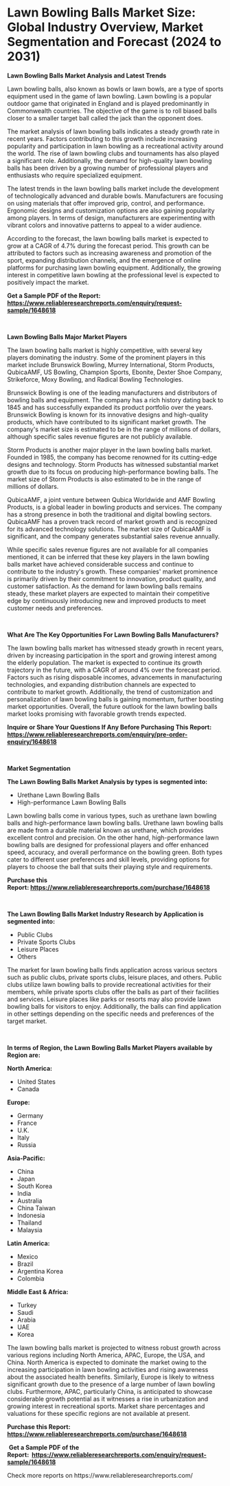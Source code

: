 <p><h1>Lawn Bowling Balls Market Size: Global Industry Overview, Market Segmentation and Forecast (2024 to 2031)</h1></p><p><strong>Lawn Bowling Balls Market Analysis and Latest Trends</strong></p>
<p><p>Lawn bowling balls, also known as bowls or lawn bowls, are a type of sports equipment used in the game of lawn bowling. Lawn bowling is a popular outdoor game that originated in England and is played predominantly in Commonwealth countries. The objective of the game is to roll biased balls closer to a smaller target ball called the jack than the opponent does.</p><p>The market analysis of lawn bowling balls indicates a steady growth rate in recent years. Factors contributing to this growth include increasing popularity and participation in lawn bowling as a recreational activity around the world. The rise of lawn bowling clubs and tournaments has also played a significant role. Additionally, the demand for high-quality lawn bowling balls has been driven by a growing number of professional players and enthusiasts who require specialized equipment.</p><p>The latest trends in the lawn bowling balls market include the development of technologically advanced and durable bowls. Manufacturers are focusing on using materials that offer improved grip, control, and performance. Ergonomic designs and customization options are also gaining popularity among players. In terms of design, manufacturers are experimenting with vibrant colors and innovative patterns to appeal to a wider audience.</p><p>According to the forecast, the lawn bowling balls market is expected to grow at a CAGR of 4.7% during the forecast period. This growth can be attributed to factors such as increasing awareness and promotion of the sport, expanding distribution channels, and the emergence of online platforms for purchasing lawn bowling equipment. Additionally, the growing interest in competitive lawn bowling at the professional level is expected to positively impact the market.</p></p>
<p><strong>Get a Sample PDF of the Report:&nbsp; <a href="https://www.reliableresearchreports.com/enquiry/request-sample/1648618">https://www.reliableresearchreports.com/enquiry/request-sample/1648618</a></strong></p>
<p>&nbsp;</p>
<p><strong>Lawn Bowling Balls Major Market Players</strong></p>
<p><p>The lawn bowling balls market is highly competitive, with several key players dominating the industry. Some of the prominent players in this market include Brunswick Bowling, Murrey International, Storm Products, QubicaAMF, US Bowling, Champion Sports, Ebonite, Dexter Shoe Company, Strikeforce, Moxy Bowling, and Radical Bowling Technologies.</p><p>Brunswick Bowling is one of the leading manufacturers and distributors of bowling balls and equipment. The company has a rich history dating back to 1845 and has successfully expanded its product portfolio over the years. Brunswick Bowling is known for its innovative designs and high-quality products, which have contributed to its significant market growth. The company's market size is estimated to be in the range of millions of dollars, although specific sales revenue figures are not publicly available.</p><p>Storm Products is another major player in the lawn bowling balls market. Founded in 1985, the company has become renowned for its cutting-edge designs and technology. Storm Products has witnessed substantial market growth due to its focus on producing high-performance bowling balls. The market size of Storm Products is also estimated to be in the range of millions of dollars.</p><p>QubicaAMF, a joint venture between Qubica Worldwide and AMF Bowling Products, is a global leader in bowling products and services. The company has a strong presence in both the traditional and digital bowling sectors. QubicaAMF has a proven track record of market growth and is recognized for its advanced technology solutions. The market size of QubicaAMF is significant, and the company generates substantial sales revenue annually.</p><p>While specific sales revenue figures are not available for all companies mentioned, it can be inferred that these key players in the lawn bowling balls market have achieved considerable success and continue to contribute to the industry's growth. These companies' market prominence is primarily driven by their commitment to innovation, product quality, and customer satisfaction. As the demand for lawn bowling balls remains steady, these market players are expected to maintain their competitive edge by continuously introducing new and improved products to meet customer needs and preferences.</p></p>
<p>&nbsp;</p>
<p><strong>What Are The Key Opportunities For Lawn Bowling Balls Manufacturers?</strong></p>
<p><p>The lawn bowling balls market has witnessed steady growth in recent years, driven by increasing participation in the sport and growing interest among the elderly population. The market is expected to continue its growth trajectory in the future, with a CAGR of around 4% over the forecast period. Factors such as rising disposable incomes, advancements in manufacturing technologies, and expanding distribution channels are expected to contribute to market growth. Additionally, the trend of customization and personalization of lawn bowling balls is gaining momentum, further boosting market opportunities. Overall, the future outlook for the lawn bowling balls market looks promising with favorable growth trends expected.</p></p>
<p><strong>Inquire or Share Your Questions If Any Before Purchasing This Report: <a href="https://www.reliableresearchreports.com/enquiry/pre-order-enquiry/1648618">https://www.reliableresearchreports.com/enquiry/pre-order-enquiry/1648618</a></strong></p>
<p>&nbsp;</p>
<p><strong>Market Segmentation</strong></p>
<p><strong>The Lawn Bowling Balls Market Analysis by types is segmented into:</strong></p>
<p><ul><li>Urethane Lawn Bowling Balls</li><li>High-performance Lawn Bowling Balls</li></ul></p>
<p><p>Lawn bowling balls come in various types, such as urethane lawn bowling balls and high-performance lawn bowling balls. Urethane lawn bowling balls are made from a durable material known as urethane, which provides excellent control and precision. On the other hand, high-performance lawn bowling balls are designed for professional players and offer enhanced speed, accuracy, and overall performance on the bowling green. Both types cater to different user preferences and skill levels, providing options for players to choose the ball that suits their playing style and requirements.</p></p>
<p><strong>Purchase this Report:&nbsp;<a href="https://www.reliableresearchreports.com/purchase/1648618">https://www.reliableresearchreports.com/purchase/1648618</a></strong></p>
<p>&nbsp;</p>
<p><strong>The Lawn Bowling Balls Market Industry Research by Application is segmented into:</strong></p>
<p><ul><li>Public Clubs</li><li>Private Sports Clubs</li><li>Leisure Places</li><li>Others</li></ul></p>
<p><p>The market for lawn bowling balls finds application across various sectors such as public clubs, private sports clubs, leisure places, and others. Public clubs utilize lawn bowling balls to provide recreational activities for their members, while private sports clubs offer the balls as part of their facilities and services. Leisure places like parks or resorts may also provide lawn bowling balls for visitors to enjoy. Additionally, the balls can find application in other settings depending on the specific needs and preferences of the target market.</p></p>
<p>&nbsp;</p>
<p><strong>In terms of Region, the Lawn Bowling Balls Market Players available by Region are:</strong></p>
<p>
    <p> <strong> North America: </strong>
        <ul>
            <li>United States</li>
            <li>Canada</li>
        </ul>
        </p> 
    <p> <strong> Europe: </strong>
        <ul>
            <li>Germany</li>
            <li>France</li>
            <li>U.K.</li>
            <li>Italy</li>
            <li>Russia</li>
        </ul>
        </p> 
    <p> <strong> Asia-Pacific: </strong>
        <ul>
            <li>China</li>
            <li>Japan</li>
            <li>South Korea</li>
            <li>India</li>
            <li>Australia</li>
            <li>China Taiwan</li>
            <li>Indonesia</li>
            <li>Thailand</li>
            <li>Malaysia</li>
        </ul>
        </p> 
    <p> <strong> Latin America: </strong>
        <ul>
            <li>Mexico</li>
            <li>Brazil</li>
            <li>Argentina Korea</li>
            <li>Colombia</li>
        </ul>
        </p> 
    <p> <strong> Middle East & Africa: </strong>
        <ul>
            <li>Turkey</li>
            <li>Saudi</li>
            <li>Arabia</li>
            <li>UAE</li>
            <li>Korea</li>
        </ul>
    </p>
    </p>
<p><p>The lawn bowling balls market is projected to witness robust growth across various regions including North America, APAC, Europe, the USA, and China. North America is expected to dominate the market owing to the increasing participation in lawn bowling activities and rising awareness about the associated health benefits. Similarly, Europe is likely to witness significant growth due to the presence of a large number of lawn bowling clubs. Furthermore, APAC, particularly China, is anticipated to showcase considerable growth potential as it witnesses a rise in urbanization and growing interest in recreational sports. Market share percentages and valuations for these specific regions are not available at present.</p></p>
<p><strong>Purchase this Report: <a href="https://www.reliableresearchreports.com/purchase/1648618">https://www.reliableresearchreports.com/purchase/1648618</a></strong></p>
<p>&nbsp;<strong>Get a Sample PDF of the Report:&nbsp;&nbsp;<a href="https://www.reliableresearchreports.com/enquiry/request-sample/1648618">https://www.reliableresearchreports.com/enquiry/request-sample/1648618</a></strong></p>
<p><strong></strong></p>
<p>Check more reports on https://www.reliableresearchreports.com/</p>
